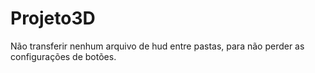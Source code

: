 # Projeto3D

Não transferir nenhum arquivo de hud entre pastas, para não perder as configurações de botões.